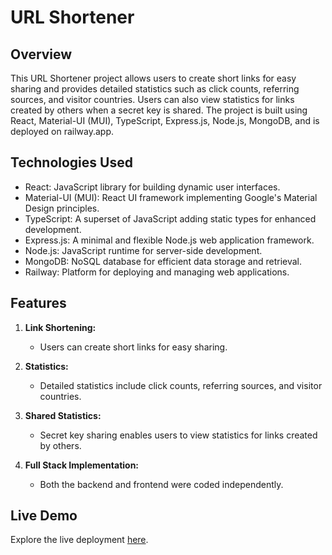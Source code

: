 # URL Shortener

## Overview
This URL Shortener project allows users to create short links for easy sharing and provides detailed statistics such as click counts, referring sources, and visitor countries. Users can also view statistics for links created by others when a secret key is shared. The project is built using React, Material-UI (MUI), TypeScript, Express.js, Node.js, MongoDB, and is deployed on railway.app.

## Technologies Used
- React: JavaScript library for building dynamic user interfaces.
- Material-UI (MUI): React UI framework implementing Google's Material Design principles.
- TypeScript: A superset of JavaScript adding static types for enhanced development.
- Express.js: A minimal and flexible Node.js web application framework.
- Node.js: JavaScript runtime for server-side development.
- MongoDB: NoSQL database for efficient data storage and retrieval.
- Railway: Platform for deploying and managing web applications.

## Features
1. **Link Shortening:**
   - Users can create short links for easy sharing.

2. **Statistics:**
   - Detailed statistics include click counts, referring sources, and visitor countries.

3. **Shared Statistics:**
   - Secret key sharing enables users to view statistics for links created by others.

4. **Full Stack Implementation:**
   - Both the backend and frontend were coded independently.

## Live Demo
Explore the live deployment [here](https://dashlink.xyz/).
